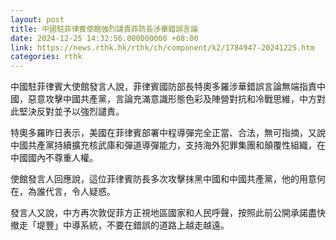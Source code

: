 ```yaml
---
layout: post
title: 中國駐菲律賓使館強烈譴責菲防長涉華錯誤言論
date: 2024-12-25 14:32:56.000000000 +08:00
link: https://news.rthk.hk/rthk/ch/component/k2/1784947-20241225.htm
categories: rthk
---
```


中國駐菲律賓大使館發言人說，菲律賓國防部長特奧多羅涉華錯誤言論無端指責中國，惡意攻擊中國共產黨，言論充滿意識形態色彩及陣營對抗和冷戰思維，中方對此堅決反對並予以強烈譴責。 

特奧多羅昨日表示，美國在菲律賓部署中程導彈完全正當、合法，無可指摘，又說中國共產黨持續擴充核武庫和彈道導彈能力，支持海外犯罪集團和顛覆性組織，在中國國內不尊重人權。
 
使館發言人回應說，這位菲律賓防長多次攻擊抹黑中國和中國共產黨，他的用意何在，為誰代言，令人疑惑。 

發言人又說，中方再次敦促菲方正視地區國家和人民呼聲，按照此前公開承諾盡快撤走「堤豐」中導系統，不要在錯誤的道路上越走越遠。
